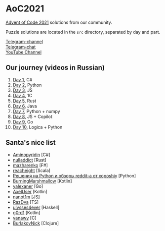 # AoC2021

[Advent of Code 2021](https://adventofcode.com/2021) solutions from our community. 

Puzzle solutions are located in the `src` directory, separated by day and part.

[Telegram-channel](https://t.me/konturAoC2021)  
[Telegram-chat](https://t.me/konturAoC2021_chat)  
[YouTube Channel](https://www.youtube.com/c/KonturTech)  

## Our journey (videos in Russian)

1. [Day 1](https://youtu.be/6i7jm8W0Aic), C#
2. [Day 2](https://youtu.be/IeTh8WQ5qYU), Python
3. [Day 3](https://youtu.be/9iRd2tGbOcE), JS
4. [Day 4](https://youtu.be/JcVwLp9Nv4k), 1С
5. [Day 5](https://youtu.be/wBaR6XcoYWM), Rust
6. [Day 6](https://youtu.be/XNAkYQjttYM), Java
7. [Day 7](https://youtu.be/6zKZ_L5ynzk), Python + numpy
8. [Day 8](https://youtu.be/TzCuFI1jZrA), JS + Copilot
9. [Day 9](https://youtu.be/SI4iFdw1W3g), Go
10. [Day 10](https://youtu.be/fW_EgB-DDFM), Logica + Python

## Santa's nice list

- [Aminopyridin](https://github.com/Aminopyridin/AoC2021) [C#]
- [nulladdict](https://github.com/nulladdict/aoc-2021) [Rust]
- [mazharenko](https://github.com/mazharenko/AoC-2021) [F#]
- [reacheight](https://github.com/reacheight/AdventOfCode) [Scala]
- [Решения на Python и обзоры reddit-а от xoposhiy](https://github.com/xoposhiy/aoc/) [Python]
- [BurningMarshmallow](https://github.com/BurningMarshmallow/aoc-2021) [Kotlin]
- [yalexaner](https://github.com/yalexaner/advent-of-code-2021-go) [Go]
- [AxelUser](https://github.com/AxelUser/aoc-2021) [Kotlin]
- [nanot1m](https://github.com/nanot1m/adventofcode2021) [JS]
- [RazDva](https://github.com/Razdva122/Advent-of-code-2021) [TS]
- [ulysses4ever](https://github.com/ulysses4ever/adventofcode) [Haskell]
- [g0rd1](https://github.com/g0rd1/advent-of-code-2021) [Kotlin]
- [vanawy](https://github.com/Vanawy/advent-of-code-2021) [C]
- [BurlakovNick](https://github.com/BurlakovNick/aoc-2021) [Clojure]
